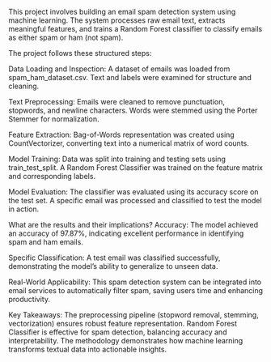 This project involves building an email spam detection system using machine learning. The system processes raw email text,
extracts meaningful features, and trains a Random Forest classifier to classify emails as either spam or ham (not spam).

The project follows these structured steps:

Data Loading and Inspection:
A dataset of emails was loaded from spam_ham_dataset.csv.
Text and labels were examined for structure and cleaning.

Text Preprocessing:
Emails were cleaned to remove punctuation, stopwords, and newline characters.
Words were stemmed using the Porter Stemmer for normalization.

Feature Extraction:
Bag-of-Words representation was created using CountVectorizer, converting text into a numerical matrix of word counts.

Model Training:
Data was split into training and testing sets using train_test_split.
A Random Forest Classifier was trained on the feature matrix and corresponding labels.

Model Evaluation:
The classifier was evaluated using its accuracy score on the test set.
A specific email was processed and classified to test the model in action.

What are the results and their implications?
Accuracy:
The model achieved an accuracy of 97.87%, indicating excellent performance in identifying spam and ham emails.

Specific Classification:
A test email was classified successfully, demonstrating the model’s ability to generalize to unseen data.

Real-World Applicability:
This spam detection system can be integrated into email services to automatically filter spam, saving users time and enhancing productivity.

Key Takeaways:
The preprocessing pipeline (stopword removal, stemming, vectorization) ensures robust feature representation.
Random Forest Classifier is effective for spam detection, balancing accuracy and interpretability.
The methodology demonstrates how machine learning transforms textual data into actionable insights.
